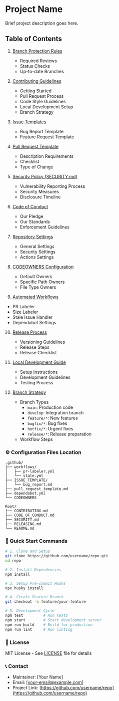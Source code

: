 # Project Name

Brief project description goes here.

## Table of Contents

1. [Branch Protection Rules](github-contribution-setup.md#1-branch-protection-rules)
   - Required Reviews
   - Status Checks
   - Up-to-date Branches

2. [Contributing Guidelines](github-contribution-setup.md#2-contributingmd)
   - Getting Started
   - Pull Request Process
   - Code Style Guidelines
   - Local Development Setup
   - Branch Strategy

3. [Issue Templates](github-contribution-setup.md#3-issue-templates)
   - Bug Report Template
   - Feature Request Template

4. [Pull Request Template](github-contribution-setup.md#4-pull-request-template)
   - Description Requirements
   - Checklist
   - Type of Change

5. [Security Policy (SECURITY.md)](github-contribution-setup.md#5-security-policy)
   - Vulnerability Reporting Process
   - Security Measures
   - Disclosure Timeline

6. [Code of Conduct](github-contribution-setup.md#6-code-of-conduct)
   - Our Pledge
   - Our Standards
   - Enforcement Guidelines

7. [Repository Settings](github-contribution-setup.md#7-repository-settings)
   - General Settings
   - Security Settings
   - Actions Settings

8. [CODEOWNERS Configuration](advanced-github-contribution-setup.md#8-codeowners-file)
   - Default Owners
   - Specific Path Owners
   - File Type Owners

9.  [Automated Workflows](advanced-github-contribution-setup.md#9-automated-workflows)
   - PR Labeler
   - Size Labeler
   - Stale Issue Handler
   - Dependabot Settings

10. [Release Process](advanced-github-contribution-setup.md#10-release-process-documentation)
    - Versioning Guidelines
    - Release Steps
    - Release Checklist

11. [Local Development Guide](advanced-github-contribution-setup.md#11-local-development-setup)
    - Setup Instructions
    - Development Guidelines
    - Testing Process

12. [Branch Strategy](advanced-github-contribution-setup.md#development-guidelines)
    - Branch Types
      - `main`: Production code
      - `develop`: Integration branch
      - `feature/*`: New features
      - `bugfix/*`: Bug fixes
      - `hotfix/*`: Urgent fixes
      - `release/*`: Release preparation
    - Workflow Steps

### ⚙️ Configuration Files Location
```
.github/
├── workflows/
│   ├── pr-labeler.yml
│   └── stale.yml
├── ISSUE_TEMPLATE/
│   └── bug_report.md
├── pull_request_template.md
├── dependabot.yml
└── CODEOWNERS

Root/
├── CONTRIBUTING.md
├── CODE_OF_CONDUCT.md
├── SECURITY.md
├── RELEASING.md
└── README.md
```

### 🔨 Quick Start Commands
```bash
# 1. Clone and Setup
git clone https://github.com/username/repo.git
cd repo

# 2. Install Dependencies
npm install

# 3. Setup Pre-commit Hooks
npx husky install

# 4. Create Feature Branch
git checkout -b feature/your-feature

# 5. Development Cycle
npm test         # Run tests
npm start        # Start development server
npm run build    # Build for production
npm run lint     # Run linting
```

### 📄 License
MIT License - See [LICENSE](LICENSE) file for details

### 📞 Contact
- Maintainer: [Your Name]
- Email: [your-email@example.com]
- Project Link: [https://github.com/username/repo](https://github.com/username/repo)
